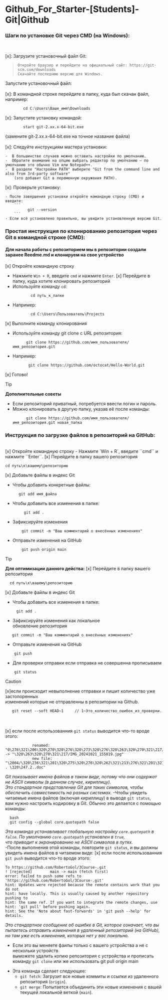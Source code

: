 # Github_For_Starter-[Students]-Git|Github

### Шаги по установке Git через CMD (на Windows): ###
<br>


[x]: Загрузите установочный файл Git: 
>     Откройте браузер и перейдите на официальный сайт: https://git-scm.com/downloads
>     Скачайте последнюю версию для Windows.
Запустите установочный файл:
<br><br>
[x]: В командной строке перейдите в папку, куда был скачан файл, например:

  ```
          cd C:\Users\Ваше_имя\Downloads
  ```
[x]: Запустите установку командой:
  ```
          start git-2.xx.x-64-bit.exe
  ```
(замените git-2.xx.x-64-bit.exe на точное название файла)
<br><br>
[x]: Следуйте инструкциям мастера установки:

    -  В большинстве случаев можно оставить настройки по умолчанию.
    -  Обратите внимание на опцию выбрать редактор по умолчанию — по умолчанию это обычно Vim или Notepad++.
    -  В разделе "Настройки PATH" выберите "Git from the command line and also from 3rd-party software" 
        (это добавит Git в переменную окружения PATH).

[x]: Проверьте установку:

    - После завершения установки откройте командную строку (CMD) и введите:
        ```
              git --version
        ```
    - Если всё установлено правильно, вы увидите установленную версию Git.

### Простая инструкция по клонированию репозитория через Git в командной строке (CMD): ###
#### Для начала работы с репозиторием мы в репозитории создали заранее Reedme.md и клонируем на свое устройство ####

 [x] Откройте командную строку
 - Нажмите `Win + R`, введите `cmd` и нажмите ``Enter``.
 [x] Перейдите в папку, куда хотите клонировать репозиторий
- Используйте команду `cd`:
  ```
          cd путь_к_папке
  ```
- Например:
  ```
          cd C:\Users\Пользователь\Projects
  ```
 [x] Выполните команду клонирования
 
 - Используйте команду git clone с URL репозитория:
   ```
         git clone https://github.com/имя_пользователя/имя_репозитория.git
   ```
- Например:
  ```
         git clone https://github.com/octocat/Hello-World.git
  ```
[x] Готово!


> [!TIP]
> **Дополнительные советы**
> - Если репозиторий приватный, потребуется ввести логин и пароль.
> - Можно клонировать в другую папку, указав её после команды:
>   ```
>         git clone https://github.com/имя_пользователя/имя_репозитория.git новая_папка
>   ```



### Инструкция по загрузке файлов в репозиторий на GitHub: ###
<br>
[x] Откройте командную строку
  - Нажмите `Win + R`, введите ``cmd`` и нажмите ``Enter``.
[x] Перейдите в папку вашего репозитория
  
  ```
  cd путь\к\вашему\репозиторию
  ```
[x] Добавьте файлы в индекс Git
  - Чтобы добавить конкретные файлы:
  
  ```
        git add имя_файла
  ```
- Чтобы добавить все изменения в папке:

  ```
       git add .
  ```
- Зафиксируйте изменения

  ```
      git commit -m "Ваш комментарий о внесённых изменениях"
  ```
- Отправьте изменения на GitHub

  ```
      git push origin main
  ```

> [!TIP]
> **Для оптимизации данного действа:**
>   [x] Перейдите в папку вашего репозитория
>    ```
>      cd путь\к\вашему\репозиторию
>    ```
>   [x] Добавьте файлы в индекс Git
>
>   - Чтобы добавить все изменения в папке:
>  ```
>       git add .
>  ```
>   - Зафиксируйте изменения как локальное <br>
>                   обновление репозитория
>   ```
>      git commit -m "Ваш комментарий о внесённых изменениях"
>   ```
>   - Отправьте изменения на GitHub
>
>   ```
>       git push
>   ```
>   - Для проверки отправки если отправка не совершенна прописываем
>  ```
>      git status 
>  ```

>[!CAUTION]
>
>  [x]если происходит невыполнение отправки и пишит количество уже застопоренных <br>
>       изменений которые не отправленны в репозитории на Github.
>
>  ```
>     git reset --soft HEAD~1     // 1~Это_количество_ошибок_из_проверки. 
>  ```
><br><br>
>  [x] если после использованния ``git status`` выводится что-то вроде этого:
>  ```
>              renamed:    "0\276\321\206\320\270\320\276\320\273\320\276\320\263\320\270\321\217/IMG_20241021_155819.jpg" -> "\320\263\320\270\321\217/IMG_20241021_155819.jpg"
>              new file:   "\2004/\320\236\321\201\320\275\320\276\320\262\321\213\276\321\201\321\202\320\270 . \320\247.2..doc"
>  ```
>  *Git показывает имена файлов в таком виде, потому что они содержат не ASCII символы (в данном случае, кириллицу).<br>
>    Это стандартное представление Git для таких символов, чтобы обеспечить
>    совместимость на разных системах.*
>  -Чтобы увидеть читаемые имена файлов (включая кириллицу) в выводе `git status`,<br>
>    вам нужно настроить кодировку в Git. Обычно это делается с помощью команды: 
>    ```
>      bash
>      git config --global core.quotepath false
>    ```
>  *Эта команда устанавливает глобальную настройку `core.quotepath` в `false`. По умолчанию `core.quotepath` установлен в `true`,<br>
>      что приводит к экранированию не ASCII символов в путях.<br>*
>  -После выполнения этой команды, повторите `git status`, и вы должны увидеть имена файлов в читаемом виде:
>  [x] если после использованния ``git push`` выводится что-то вроде этого:
>  ```
>  To https://github.com/RobertoGol/3Course-.git
>  ! [rejected]        main -> main (fetch first)
>  error: failed to push some refs to 'https://github.com/RobertoGol/3Course-.git'
>  hint: Updates were rejected because the remote contains work that you do not
>  hint: have locally. This is usually caused by another repository pushing to
>  hint: the same ref. If you want to integrate the remote changes, use
>  hint: 'git pull' before pushing again.
>  hint: See the 'Note about fast-forwards' in 'git push --help' for details.
>  ```
>  *Это стандартное сообщение об ошибке в Git, которое означает, что вы пытаетесь отправить изменения в удаленный репозиторий (на GitHub),<br>
>    но там уже есть изменения, которых нет у вас локально.*<br>
>
>  - Если это вы меняете фаилы только с вашего устройства а не с нескольки устройств <br>
>    выможете удалить копию репозитория с устройства и прописать команду `git clone`
>    или же использовать git pull origin main
>
>   + Эта команда сделает следующее:
>     * `git fetch`: Загрузит все новые коммиты и ссылки из удаленного репозитория (`origin`).
>     * `git merge`: Попытается объединить эти новые изменения с вашей текущей локальной веткой (`main`).






